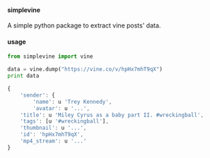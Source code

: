 #### simplevine

A simple python package to extract vine posts' data.

#### usage


```python
from simplevine import vine

data = vine.dump("https://vine.co/v/hpHx7mhT9qX")
print data
```

```javascript
{
    'sender': {
        'name': u 'Trey Kennedy',
        'avatar': u '...',
    'title': u 'Miley Cyrus as a baby part II. #wreckingball',
    'tags': [u '#wreckingball'],
    'thumbnail': u '...',
    'id': 'hpHx7mhT9qX',
    'mp4_stream': u '...'
}
```
